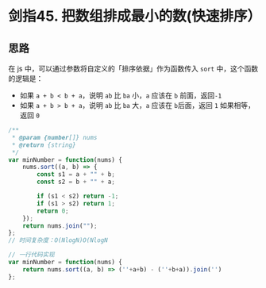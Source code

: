 # 剑指45. 把数组排成最小的数(快速排序）

## 思路
在 js 中，可以通过参数将自定义的「排序依据」作为函数传入 `sort` 中，这个函数的逻辑是：
- 如果 `a + b < b + a`，说明 `ab` 比 `ba` 小，`a` 应该在 `b` 前面，返回`-1`
- 如果 `a + b > b + a`，说明 `ab` 比 `ba` 大，`a` 应该在 `b`后面，返回 `1`
如果相等，返回 `0`

```js
/**
 * @param {number[]} nums
 * @return {string}
 */
var minNumber = function(nums) {
    nums.sort((a, b) => {
        const s1 = a + "" + b;
        const s2 = b + "" + a;

        if (s1 < s2) return -1;
        if (s1 > s2) return 1;
        return 0;
    });
    return nums.join("");
};
// 时间复杂度：O(NlogN)O(NlogN

// 一行代码实现
var minNumber = function(nums) {
    return nums.sort((a, b) => (''+a+b) - (''+b+a)).join('')
};
```

